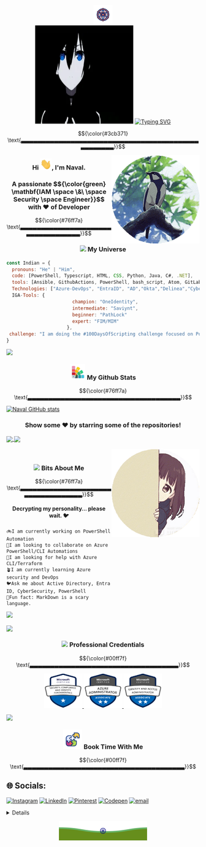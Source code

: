 <div align="center">
<img src="https://github.com/bitbang01/bitbang01/blob/main/resources/DharmaAboveAll.gif" width="50px"><br>
  <img src="https://github.com/bitbang01/bitbang01/blob/main/resources/anime-top.webp" width="256px" height="256px"/>
  <a href="https://git.io/typing-svg">
    <img src="https://readme-typing-svg.herokuapp.com?font=Fira+Code&weight=800&size=18&duration=2500&pause=1000&color=3cb371&center=true&vCenter=true&width=800&height=200&lines=%F0%9F%8D%81+Hello%2C+World!+I%E2%80%99m+Naval+.;%F0%9F%90%8D+Identity+%26+Access+Expert%3A+Automation%2C+Scripting+Team%2C+SOC%2C+Governance.;%F0%9F%9B%A1%EF%B8%8F+Apps+%26+Identity+Security+%7C+MS+Entra+ID+%7C+Delinea+%26+CyberArk+PAM.;%F0%9F%8C%8D+Open-source+Contributor+%7C+%2B20%E2%AD%90+Repos+on+GitHub." alt="Typing SVG" />
  </a>
</div>
<!--hr style="width:50%; border:1px solid #ccc;"-->

$${\color{#3cb371} \text{▃▃▃▃▃▃▃▃▃▃▃▃▃▃▃▃▃▃▃▃▃▃▃▃▃▃▃▃▃▃▃▃▃▃▃▃▃▃▃▃▃▃▃▃▃▃▃▃▃▃▃}}$$

<img align='right' src="https://github.com/bitbang01/bitbang01/blob/main/resources/RainBirds.gif" width="230">
<!--img align='right' src="https://media.giphy.com/media/ieyl9zmCjO4b4t6qoY/giphy.gif" width="230"-->
<div align="center">
<h3> Hi <img src="https://github.com/bitbang01/bitbang01/blob/main/resources/Wave2Mee.gif" width="30px">, I'm Naval. </h3><h3>A passionate $${\color{green} \mathbf{IAM \space \&\ \space Security \space Engineer}}$$ with ❤️ of Developer</h3>
</div>

$${\color{#76ff7a} \text{▃▃▃▃▃▃▃▃▃▃▃▃▃▃▃▃▃▃▃▃▃▃▃▃▃▃▃▃▃▃▃▃▃▃▃}}$$


<div align='center'><h3><img src="https://github.com/bitbang01/bitbang01/blob/main/resources/travelW.gif" width="55"> My Universe</h3></div>  

```javascript
const Indian = {
  pronouns: "He" | "Him",
  code: [PowerShell, Typescript, HTML, CSS, Python, Java, C#, .NET],
  tools: [Ansible, GithubActions, PowerShell, bash_script, Atom, GitLab, Docker],
  Technologies: ["Azure-DevOps", "EntraID", "AD","Okta","Delinea","CyberArk","VDI","MSDefender","Sentinel"],
  IGA-Tools: {
                        champion: "OneIdentity",
                        intermediate: "Saviynt",
                        beginner: "PathLock"
                        expert: "FIM/MIM"
                      },
 challenge: "I am doing the #100DaysOfScripting challenge focused on PowerShell and Automation"
}
```


<!--
**bitbang01/bitbang01** is a ✨ _special_ ✨ repository because its `README.md` (this file) appears on your GitHub profile.

Here are some ideas to get you started:

- 🔭 I’m currently working on ...
- 🌱 I’m currently learning ...
- 👯 I’m looking to collaborate on ...
- 🤔 I’m looking for help with ...
- 💬 Ask me about ...
- 📫 How to reach me: ...
- 😄 Pronouns: ...
- ⚡ Fun fact: ...
-->

<img align='left' src="https://github.com/bitbang01/bitbang01/blob/main/resources/RainFish.gif" width="230">
<br>
<div align='center'><h3><img src="https://github.com/bitbang01/bitbang01/blob/main/resources/GitStats.gif" width="40"> My Github Stats</h3></div>

$${\color{#76ff7a} \text{▃▃▃▃▃▃▃▃▃▃▃▃▃▃▃▃▃▃▃▃▃▃▃▃▃▃▃▃▃▃▃▃▃▃▃▃▃}}$$


<!--hide_rank=true&rank_icon=github, percentile or default-->
[![Naval GitHub stats](https://github-readme-stats.vercel.app/api?username=bitbang01&hide=issues,contribs&show=prs_merged,prs_merged_percentage&show_icons=true&commits_year=2025&theme=radical&rank_icon=github)](https://github.com/bitbang01/github-readme-stats)

<div align="center">
<h3>Show some ❤️ by starring some of the repositories!</h3>
</div>

<a href="https://github.com/bitbang01/Script_Powershell" target="_blank">
  <img align="center" src="https://github-readme-stats.vercel.app/api/pin/?username=bitbang01&repo=Script_Powershell&theme=dracula&show_owner=true" />
</a>
<a href="https://github.com/bitbang01/bitbang01" target="_blank">
 <img align="center" src="https://github-readme-stats.vercel.app/api/pin/?username=bitbang01&repo=bitbang01&theme=dracula&show_owner=true" />
</a>

<br>
<!--layout=normal & compact & donut & donut-vertical & pie-->

<!--Hiding for using in another section
[![Top Langs](https://github-readme-stats.vercel.app/api/top-langs/?username=bitbang01&hide=HTML&layout=donut-vertical&card_width=300&custom_title=Corporate%20Coeffee%20Code&hide_progress=true)](https://github.com/bitbang01/github-readme-stats)-->

<br>

<img align='right' src="https://github.com/bitbang01/bitbang01/blob/main/resources/BehindTheFireWall.gif" width="230">
<br>
<div align='center'><h3><img src="https://github.com/bitbang01/bitbang01/blob/main/resources/LotusFlower.gif" width="50"> Bits About Me</h3></div>

$${\color{#76ff7a} \text{▃▃▃▃▃▃▃▃▃▃▃▃▃▃▃▃▃▃▃▃▃▃▃▃▃▃▃▃▃▃▃▃▃▃▃▃}}$$

<h4 align="center">Decrypting my personality… please wait. 🐦</h4>

```text
🚲I am currently working on PowerShell Automation
🫡I am looking to collaborate on Azure PowerShell/CLI Automations
🤗I am looking for help with Azure CLI/Terraform
🪴I am currently learning Azure security and DevOps
🐦Ask me about Active Directory, Entra ID, CyberSecurity, PowerShell
🍬Fun fact: MarkDown is a scary language.
```
<!--
[![GitHub Streak](https://nirzak-streak-stats.vercel.app?user=bitbang01&theme=vue-dark&mode=weekly&exclude_days=Tue%2CWed%2CThu)](https://git.io/streak-stats)
-->

<div align="left">
</a>
<a href="https://git.io/streak-stats" target="_blank">
 <img src="https://nirzak-streak-stats.vercel.app?user=bitbang01&theme=vue-dark&mode=weekly&exclude_days=Tue%2CWed%2CThu" />
</a>
</div>
<br>
<!-- test2
<div align='center'><h3><img src="https://github.com/bitbang01/bitbang01/blob/main/resources/Cert.gif" width="50"> Professional Credentials</h3></div>

<img align='right' src="https://github.com/bitbang01/bitbang01/blob/main/resources/Mahakaal.gif" width="230">
<br>
<div align='center'><h3><img src="https://github.com/bitbang01/bitbang01/blob/main/resources/Cert.gif" width="50"> Professional Credentials</h3></div>
-->
<img align='left' src="https://github.com/bitbang01/bitbang01/blob/main/resources/Mahakaal.gif" width="230">
<br>
<div align='center'><h3><img src="https://github.com/bitbang01/bitbang01/blob/main/resources/Cert.gif" width="50"> Professional Credentials</h3></div>

$${\color{#00ff7f} \text{▃▃▃▃▃▃▃▃▃▃▃▃▃▃▃▃▃▃▃▃▃▃▃▃▃▃▃▃▃▃▃▃▃▃▃▃}}$$

<p align="center">
        <a href="https://learn.microsoft.com/api/credentials/share/en-us/ps1arr0w/C77318FE6D087815?sharingId=B38676EF2E2B6815">
        <img src="https://github.com/bitbang01/bitbang01/blob/main/resources/SC-900-Cert.png" width="100" height="90" alt="Security Fundamentals" />
        </a>
        <a href="https://learn.microsoft.com/api/credentials/share/en-us/ps1arr0w/80A7A348D6A0C655?sharingId=B38676EF2E2B6815">
        <img src="https://github.com/bitbang01/bitbang01/blob/main/resources/Az104-Cert.png" width="100" height="90" alt="Azure Administrator" />
        </a>
        <a href="https://learn.microsoft.com/api/credentials/share/en-us/ps1arr0w/412B01227A43AFFA?sharingId">
        <img src="https://github.com/bitbang01/bitbang01/blob/main/resources/SC-300-Cert.png" width="100" height="90" alt="IAM Administrator" />
        </a>
</p>

<!--▁▁▁▁▁▁▁▁▁▁▁▁▁▁▁▁▁▁▁▁▁▁▁▁▁▁▁▁▁▁▁▁▃▃▃▃▃▃▃▃▃▃▃▃▃▃▃▃▃▃▃▃▃▃▃▃▃▃▃▃▃▃▃▃-->

<img align='left' src="https://github.com/bitbang01/bitbang01/blob/main/resources/SunRiseDream.gif" width="230">
<br>
<div align='center'><h3><img src="https://github.com/bitbang01/bitbang01/blob/main/resources/PiecesOfPeace.gif" width="50"> Book Time With Me </h3>

$${\color{#00ff7f} \text{▃▃▃▃▃▃▃▃▃▃▃▃▃▃▃▃▃▃▃▃▃▃▃▃▃▃▃▃▃▃▃▃▃▃▃▃▃▃▃}}$$
</div>

## 🌐 Socials:
[![Instagram](https://img.shields.io/badge/Instagram-%23E4405F.svg?logo=Instagram&logoColor=white)](https://instagram.com/ps1arr0w) [![LinkedIn](https://img.shields.io/badge/LinkedIn-%230077B5.svg?logo=linkedin&logoColor=white)](https://linkedin.com/in/ps1arr0w) [![Pinterest](https://img.shields.io/badge/Pinterest-%23E60023.svg?logo=Pinterest&logoColor=white)](https://pinterest.com/ps1arr0w) [![Codepen](https://img.shields.io/badge/Codepen-000000?logo=codepen&logoColor=white)](https://codepen.io/ps1arr0w) [![email](https://img.shields.io/badge/Email-D14836?logo=gmail&logoColor=white)](mailto:k.rajputnaval@gmail.com)

<details>
<img align='right' src="https://github.com/bitbang01/bitbang01/blob/main/resources/YamunasWater.gif" width="230">
<br>
<div align='center'><h3><img src="https://github.com/bitbang01/bitbang01/blob/main/resources/PiecesOfPeace.gif" width="50"> Horcrux Hunt Time </h3>

$${\color{#00ff7f} \text{▃▃▃▃▃▃▃▃▃▃▃▃▃▃▃▃▃▃▃▃▃▃▃▃▃▃▃▃▃▃▃▃▃▃▃▃▃▃▃}}$$
</div>
<table align="center">
  <tr>
  <td rowspan="3" style="padding:10px;">
      <div align="center">
      <p><strong>Drawing</strong></p>
      <img src="https://github.com/bitbang01/bitbang01/blob/main/resources/Drawing.jpg" width="300" alt="Drawing M Way"/>
      </div>      
    </td>
    <td style="padding:10px;">
     <div align="center">
      <img src="https://github.com/bitbang01/bitbang01/blob/main/resources/CocoPie.gif" width="140" height="120" alt="Codesign"/>
      <p><strong>Design N Code</strong></p>
    </div>
    </td>
    <td style="padding:10px;">
    <div align="center">
      <img src="https://github.com/bitbang01/bitbang01/blob/main/resources/TeachLearn.gif" width="140" height="120" alt="Teaching"/>
      <p><strong>Teaching N Learn</strong></p>
    </div>
    </td>
  </tr>
  <tr>
     <td style="padding:10px;">
     <div align="center">
      <img src="https://github.com/bitbang01/bitbang01/blob/main/resources/QuestThinkPlan.webp" width="140" alt="QuestThinkPlan"/>
      <p><strong>Quest Think Plan</strong></p>
    </div>
    </td>
    <td style="padding:10px;">
    <div align="center">
      <img src="https://github.com/bitbang01/bitbang01/blob/main/resources/MoonGazing.webp" width="140" alt="Moon Gazing"/>
      <p><strong>Moon Gazing</strong></p>
      </div>
    </td>
  </tr>
  <tr>
    <td style="padding:10px;">
    <div align="center">
      <img src="https://github.com/bitbang01/bitbang01/blob/main/resources/KillingInnocense.gif" width="140" alt="Discover Peace"/>
      <p><strong>Discover Peace</strong></p>
      </div>
    </td>
    <td style="padding:10px;">
      <div align="center">
      <img src="https://github.com/bitbang01/bitbang01/blob/main/resources/Gaming.gif" width="140" alt="Gaming"/>
      <p><strong>Gaming</strong></p>
      </div>
    </td>
  </tr>
  </table>

<div align="center">
  <img src="https://profile-readme-generator.com/assets/snake.svg" alt="Snake animation" />
</div>

</details>

<p align="center">
        <img src="https://github.com/bitbang01/bitbang01/blob/main/resources/Freedom.svg" alt="Love my India" />
</p>
